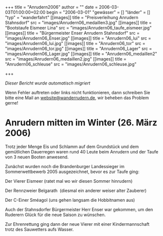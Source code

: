 +++
title = "Anrudern2006"
author = ""
date = 2006-03-03T01:00:00+02:00
begin = "2006-03-01"
"gewässer" = []
"länder" = []
"typ" = "wanderfahrt"
[[images]]
title = "Preisverleihung Anrudern Stahnsdorf"
src = "images/Anrudern06_medaillen3.jpg"
[[images]]
title = "Bootstaufe Eismeer Lina"
src = "images/Anrudern06_taufe_eismeer.jpg"
[[images]]
title = "Bürgermeister Enser Anrudern Stahnsdorf"
src = "images/Anrudern06_Enser.jpg"
[[images]]
title = "Anrudern06_lui"
src = "images/Anrudern06_lui.jpg"
[[images]]
title = "Anrudern06_tor"
src = "images/Anrudern06_tor.jpg"
[[images]]
title = "Anrudern06_Lager"
src = "images/Anrudern06_Lager.jpg"
[[images]]
title = "Anrudern06_medaillen2"
src = "images/Anrudern06_medaillen2.jpg"
[[images]]
title = "Anrudern06_schleuse"
src = "images/Anrudern06_schleuse.jpg"

+++


*Dieser Bericht wurde automatisch migriert*

Wenn Fehler auftreten oder links nicht funktionieren, dann schreiben Sie bitte eine Mail an website@wanderrudern.de, wir beheben das Problem gerne!



# Anrudern mitten im Winter (26. März 2006)


Trotz jeder Menge Eis und Schlamm auf dem Grundstück und dem gemütlichen Dauerregen waren rund 40 Leute beim Anrudern und der Taufe von 3 neuen Booten anwesend.

Zunächst wurden noch die Brandenburger Landessieger im Sommerwettbewerb 2005 ausgezeichnet, bevor es zur Taufe ging:

Der Vierer Eismeer (ratet mal wo wir diesen Sommer hinrudern)

Der Rennzweier Belgarath  (diesmal ein anderer weiser alter Zauberer)

Der C-Einer Sméagol (uns gehen langsam die Hobbitnamen aus)

Auch der Stahnsdorfer Bürgermeister Herr Enser war gekommen, um den Ruderern Glück für die neue Saison zu wünschen.

Zur Ehrenrettung ging dann der neue Vierer mit einer Kindermannschaft trotz des Sauwetters aufs Wasser.